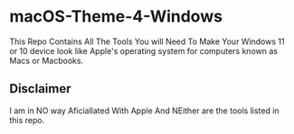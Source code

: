 # macOS-Theme-4-Windows
This Repo Contains All The Tools You will Need To Make Your Windows 11 or 10 device look like Apple's operating system for computers known as Macs or Macbooks.
## Disclaimer
I am in NO way Aficiallated With Apple And NEither are the tools listed in this repo.
